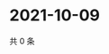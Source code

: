 # 2021-10-09

共 0 条

<!-- BEGIN WEIBO -->
<!-- 最后更新时间 Sat Oct 09 2021 18:08:36 GMT+0800 (China Standard Time) -->

<!-- END WEIBO -->
